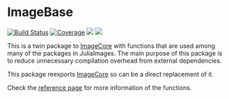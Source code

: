 # ImageBase

[![Build Status](https://github.com/JuliaImages/ImageBase.jl/workflows/CI/badge.svg)](https://github.com/JuliaImages/ImageBase.jl/actions)
[![Coverage](https://codecov.io/gh/JuliaImages/ImageBase.jl/branch/master/graph/badge.svg)](https://codecov.io/gh/JuliaImages/ImageBase.jl)
[![][docs-stable-img]][docs-stable-url]
[![][docs-dev-img]][docs-dev-url]

This is a twin package to [ImageCore] with functions that are used among many of the packages in JuliaImages.
The main purpose of this package is to reduce unnecessary compilation overhead from external dependencies.

This package reexports [ImageCore] so can be a direct replacement of it.

Check the [reference page](https://juliaimages.org/ImageCore.jl/stable/reference) for more information of the functions.


[ImageCore]: https://github.com/JuliaImages/ImageCore.jl
[docs-stable-img]: https://img.shields.io/badge/docs-stable-blue.svg
[docs-stable-url]: https://JuliaImages.github.io/ImageBase.jl/stable
[docs-dev-img]: https://img.shields.io/badge/docs-dev-blue.svg
[docs-dev-url]: https://JuliaImages.github.io/ImageBase.jl/dev

